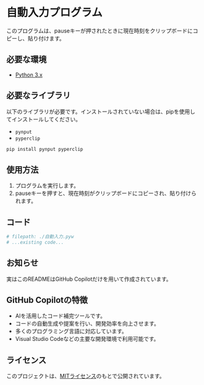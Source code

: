 # 自動入力プログラム

このプログラムは、pauseキーが押されたときに現在時刻をクリップボードにコピーし、貼り付けます。

## 必要な環境

- [Python 3.x](https://www.python.org/downloads/)

## 必要なライブラリ

以下のライブラリが必要です。インストールされていない場合は、pipを使用してインストールしてください。

- `pynput`
- `pyperclip`

```sh
pip install pynput pyperclip
```

## 使用方法

1. プログラムを実行します。
2. pauseキーを押すと、現在時刻がクリップボードにコピーされ、貼り付けられます。

## コード

```python
# filepath: ./自動入力.pyw
# ...existing code...
```

## お知らせ

実はこのREADMEはGitHub Copilotだけを用いて作成されています。

## GitHub Copilotの特徴

- AIを活用したコード補完ツールです。
- コードの自動生成や提案を行い、開発効率を向上させます。
- 多くのプログラミング言語に対応しています。
- Visual Studio Codeなどの主要な開発環境で利用可能です。

## ライセンス

このプロジェクトは、[MITライセンス](./LICENSE)のもとで公開されています。

